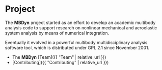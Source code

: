 ---
---

# Project

The **MBDyn** project started as an effort to develop an academic multibody
analysis code to support research on nonlinear mechanical and aeroelastic
system analysis by means of numerical integration.

Eventually it evolved in a powerful multibody multidisciplinary
analysis software tool, which is distributed under GPL 2.1 since
November 2001.

  * The **MBDyn** [Team]({{ "Team" | relative_url }})
  * [Contributing]({{ "Contributing" | relative_url }})
